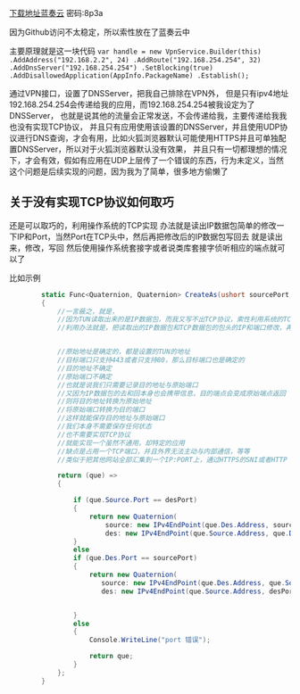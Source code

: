 
[下载地址蓝奏云](https://wws.lanzous.com/b0261orde) 密码:8p3a

因为Github访问不太稳定，所以索性放在了蓝奏云中

主要原理就是这一块代码
`
var handle = new VpnService.Builder(this)
                .AddAddress("192.168.2.2", 24)
                .AddRoute("192.168.254.254", 32)
                .AddDnsServer("192.168.254.254")
                .SetBlocking(true)
                .AddDisallowedApplication(AppInfo.PackageName)
                .Establish();
`

通过VPN接口，设置了DNSServer，把我自己排除在VPN外，
但是只有ipv4地址192.168.254.254会传递给我的应用，而192.168.254.254被我设定为了DNSServer，
也就是说其他的流量会正常发送，不会传递给我，主要传递给我我也没有实现TCP协议，
并且只有应用使用该设置的DNSServer，并且使用UDP协议进行DNS查询，才会有用，比如火狐浏览器默认可能使用HTTPS并且可单独配置DNSServer，所以对于火狐浏览器默认没有效果，
并且只有一切都理想的情况下，才会有效，假如有应用在UDP上层传了一个错误的东西，行为未定义，当然这个问题是后续实现的问题，因为我为了简单，很多地方偷懒了




## 关于没有实现TCP协议如何取巧

还是可以取巧的，利用操作系统的TCP实现
办法就是读出IP数据包简单的修改一下IP和Port，当然Port在TCP头中，然后再把修改后的IP数据包写回去
就是读出来，修改，写回
然后使用操作系统套接字或者说类库套接字侦听相应的端点就可以了


比如示例

```C#
        static Func<Quaternion, Quaternion> CreateAs(ushort sourcePort, ushort desPort)
        {
            //一言蔽之，就是，
            //因为TUN读取出来的是IP数据包，而我又写不出TCP协议，索性利用系统的TCP实现
            //利用办法就是，把读取出的IP数据包和TCP数据包的包头的IP和端口修改，再重新写回TUN


            //原始地址是确定的，都是设置的TUN的地址
            //目标端口只支持443或者只支持80，那么目标端口也是确定的
            //目的地址不确定
            //原始端口不确定
            //也就是说我们只需要记录目的地址与原始端口
            //又因为IP数据包的去和回本身也会携带信息，目的端点会变成原始端点返回
            //则将目的地址转换为原始地址
            //将原始端口转换为目的端口
            //这样就能保存目的地址与原始端口
            //我们本身不需要保存任何状态
            //也不需要实现TCP协议
            //就能实现一个虽然不通用，却特定的应用
            //缺点是占用一个TCP端口，并且外界无法主动与内部通信，等等
            //类似于把其他网站全部汇集到一个IP:PORT上，通过HTTPS的SNI或者HTTP Host来判断请求的主机

            return (que) =>
            {

                if (que.Source.Port == desPort)
                {
                    return new Quaternion(
                        source: new IPv4EndPoint(que.Des.Address, sourcePort),
                        des: new IPv4EndPoint(que.Source.Address, que.Des.Port));
                }
                else
                if (que.Des.Port == sourcePort)
                {
                    return new Quaternion(
                       source: new IPv4EndPoint(que.Des.Address, que.Source.Port),
                       des: new IPv4EndPoint(que.Source.Address, desPort));


                }
                else
                {
                    Console.WriteLine("port 错误");

                    return que;
                }
            };
        }
```